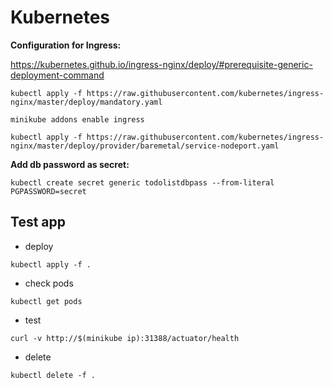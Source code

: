 # Kubernetes

__Configuration for Ingress:__

https://kubernetes.github.io/ingress-nginx/deploy/#prerequisite-generic-deployment-command

```
kubectl apply -f https://raw.githubusercontent.com/kubernetes/ingress-nginx/master/deploy/mandatory.yaml

minikube addons enable ingress

kubectl apply -f https://raw.githubusercontent.com/kubernetes/ingress-nginx/master/deploy/provider/baremetal/service-nodeport.yaml
```

__Add db password as secret:__
```
kubectl create secret generic todolistdbpass --from-literal PGPASSWORD=secret
``` 


## __Test app__

- deploy
```
kubectl apply -f . 
```

- check pods
```
kubectl get pods 
```

- test
```
curl -v http://$(minikube ip):31388/actuator/health
```

- delete
```
kubectl delete -f .
```
